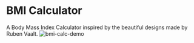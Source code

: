 # BMI Calculator

A Body Mass Index Calculator inspired by the beautiful designs made by Ruben Vaalt.
![bmi-calc-demo](https://user-images.githubusercontent.com/77468777/115639523-51a69380-a304-11eb-9289-e731a6d4911a.gif)
